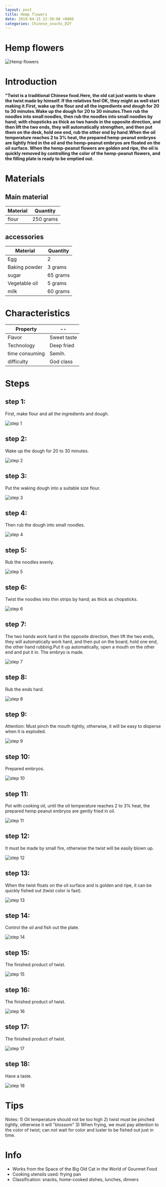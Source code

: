 ```yaml
---
layout: post
title: Hemp flowers
date: 2019-04-15 22:30:00 +0800
categories: Chinese_snacks_DIY
---
```


# Hemp flowers

![Hemp flowers]({{site.baseurl}}/img/399753/399753.jpg)

# Introduction

**"Twist is a traditional Chinese food.Here, the old cat just wants to share the twist made by himself. If the relatives feel OK, they might as well start making it.First, wake up the flour and all the ingredients and dough for 20 to 30 minutes.Wake up the dough for 20 to 30 minutes.Then rub the noodles into small noodles, then rub the noodles into small noodles by hand; with chopsticks as thick as two hands in the opposite direction, and then lift the two ends, they will automatically strengthen, and then put them on the desk, hold one end, rub the other end by hand.When the oil temperature reaches 2 to 3% heat, the prepared hemp-peanut embryos are lightly fried in the oil and the hemp-peanut embryos are floated on the oil surface. When the hemp-peanut flowers are golden and ripe, the oil is quickly removed by controlling the color of the hemp-peanut flowers, and the filling plate is ready to be emptied out.**

# Materials


## Main material

Material|Quantity
--|--
flour|250 grams

## accessories

Material|Quantity
--|--
Egg|2
Baking powder|3 grams
sugar|65 grams
Vegetable oil|5 grams
milk|60 grams

# Characteristics

Property|--
--|--
Flavor|Sweet taste
Technology|Deep fried
time consuming|Semih.
difficulty|God class

# Steps

## step 1:

First, make flour and all the ingredients and dough.

![step 1]({{site.baseurl}}/img/399753/1.jpg)

## step 2:

Wake up the dough for 20 to 30 minutes.

![step 2]({{site.baseurl}}/img/399753/2.jpg)

## step 3:

Put the waking dough into a suitable size flour.

![step 3]({{site.baseurl}}/img/399753/3.jpg)

## step 4:

Then rub the dough into small noodles.

![step 4]({{site.baseurl}}/img/399753/4.jpg)

## step 5:

Rub the noodles evenly.

![step 5]({{site.baseurl}}/img/399753/5.jpg)

## step 6:

Twist the noodles into thin strips by hand; as thick as chopsticks.

![step 6]({{site.baseurl}}/img/399753/6.jpg)

## step 7:

The two hands work hard in the opposite direction, then lift the two ends, they will automatically work hard, and then put on the board, hold one end, the other hand rubbing.Put it up automatically, open a mouth on the other end and put it in. The embryo is made.

![step 7]({{site.baseurl}}/img/399753/7.jpg)

## step 8:

Rub the ends hard.

![step 8]({{site.baseurl}}/img/399753/8.jpg)

## step 9:

Attention: Must pinch the mouth tightly, otherwise, it will be easy to disperse when it is exploded.

![step 9]({{site.baseurl}}/img/399753/9.jpg)

## step 10:

Prepared embryos.

![step 10]({{site.baseurl}}/img/399753/10.jpg)

## step 11:

Pot with cooking oil, until the oil temperature reaches 2 to 3% heat, the prepared hemp peanut embryos are gently fried in oil.

![step 11]({{site.baseurl}}/img/399753/11.jpg)

## step 12:

It must be made by small fire, otherwise the twist will be easily blown up.

![step 12]({{site.baseurl}}/img/399753/12.jpg)

## step 13:

When the twist floats on the oil surface and is golden and ripe, it can be quickly fished out (twist color is fast).

![step 13]({{site.baseurl}}/img/399753/13.jpg)

## step 14:

Control the oil and fish out the plate.

![step 14]({{site.baseurl}}/img/399753/14.jpg)

## step 15:

The finished product of twist.

![step 15]({{site.baseurl}}/img/399753/15.jpg)

## step 16:

The finished product of twist.

![step 16]({{site.baseurl}}/img/399753/16.jpg)

## step 17:

The finished product of twist.

![step 17]({{site.baseurl}}/img/399753/17.jpg)

## step 18:

Have a taste.

![step 18]({{site.baseurl}}/img/399753/18.jpg)

# Tips

Notes: 1) Oil temperature should not be too high 2) twist must be pinched tightly, otherwise it will "blossom" 3) When frying, we must pay attention to the color of twist; can not wait for color and luster to be fished out just in time.

# Info

- Works from the Space of the Big Old Cat in the World of Gourmet Food
- Cooking utensils used: frying pan
- Classification: snacks, home-cooked dishes, lunches, dinners